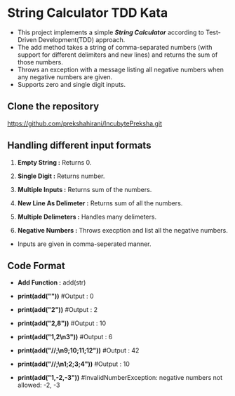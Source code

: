 # String Calculator TDD Kata

- This project implements a simple ***String Calculator*** according to Test-Driven Development(TDD) approach.
- The add method takes a string of comma-separated numbers (with support for different delimiters and new lines) and returns the sum of those numbers.
- Throws an exception with a message listing all negative numbers when any negative numbers are given.
- Supports zero and single digit inputs.

## Clone the repository
   
   https://github.com/prekshahirani/IncubytePreksha.git

## Handling different input formats

1. **Empty String :** Returns 0.

2. **Single Digit :** Returns number.

3. **Multiple Inputs :** Returns sum of the numbers.

4. **New Line As Delimeter :** Returns sum of all the numbers.

5. **Multiple Delimeters :** Handles many delimeters.

6. **Negative Numbers :** Throws execption and list all the negative numbers.

- Inputs are given in comma-seperated manner.

## Code Format

- **Add Function :** add(str)

- **print(add(""))** #Output : 0

- **print(add("2"))** #Output : 2

- **print(add("2,8"))** #Output : 10

- **print(add("1,2\n3"))** #Output : 6

- **print(add("//;\n9;10;11;12"))** #Output : 42

- **print(add("//;\n1;2;3;4"))** #Output : 10

- **print(add("1,-2,-3"))** #InvalidNumberException: negative numbers not allowed: -2, -3

